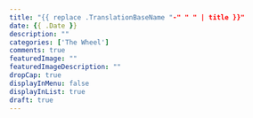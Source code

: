 ```yaml
---
title: "{{ replace .TranslationBaseName "-" " " | title }}"
date: {{ .Date }}
description: ""
categories: ['The Wheel']
comments: true
featuredImage: ""
featuredImageDescription: ""
dropCap: true
displayInMenu: false
displayInList: true
draft: true
---
```

